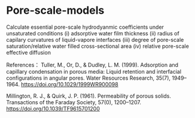 # Pore-scale-models
Calculate essential pore-scale hydrodyanmic coefficients under unsaturated conditions
(i)   adsorptive water film thickness
(ii)  radius of capilary curvatures of liquid-vapore interfaces
(iii) degree of pore-scale saturation/relative water filled cross-sectional area
(iv)  relative pore-scale effective diffusion

References：
Tuller, M., Or, D., & Dudley, L. M. (1999). Adsorption and capillary condensation in porous media: Liquid retention and interfacial configurations in angular pores. Water Resources Research, 35(7), 1949–1964. https://doi.org/10.1029/1999WR900098

Millington, R. J., & Quirk, J. P. (1961). Permeability of porous solids. Transactions of the Faraday Society, 57(0), 1200–1207. https://doi.org/10.1039/TF9615701200
